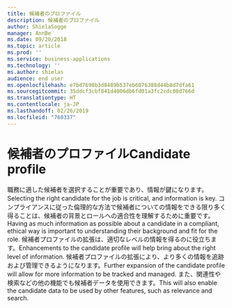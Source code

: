 ```yaml
---
title: 候補者のプロファイル
description: 候補者のプロファイル
author: ShielaSogge
manager: AnnBe
ms.date: 09/20/2018
ms.topic: article
ms.prod: ''
ms.service: business-applications
ms.technology: ''
ms.author: shielas
audience: end user
ms.openlocfilehash: e7bd7698b3d8489b537eb6076388d44b8d7dfa61
ms.sourcegitcommit: 35ddcf3cbf841d4006db6fd01a3fc2cdc08d766d
ms.translationtype: HT
ms.contentlocale: ja-JP
ms.lasthandoff: 02/26/2019
ms.locfileid: "760337"
---
```

# <a name="candidate-profile"></a><span data-ttu-id="1c37e-103">候補者のプロファイル</span><span class="sxs-lookup"><span data-stu-id="1c37e-103">Candidate profile</span></span>





<span data-ttu-id="1c37e-104">職務に適した候補者を選択することが重要であり、情報が鍵になります。</span><span class="sxs-lookup"><span data-stu-id="1c37e-104">Selecting the right candidate for the job is critical, and information is key.</span></span>
<span data-ttu-id="1c37e-105">コンプライアンスに従った倫理的な方法で候補者についての情報をできる限り多く得ることは、候補者の背景とロールへの適合性を理解するために重要です。</span><span class="sxs-lookup"><span data-stu-id="1c37e-105">Having as much information as possible about a candidate in a compliant, ethical way is important to understanding their background and fit for the role.</span></span> <span data-ttu-id="1c37e-106">候補者プロファイルの拡張は、適切なレベルの情報を得るのに役立ちます。</span><span class="sxs-lookup"><span data-stu-id="1c37e-106">Enhancements to the candidate profile will help bring about the right level of information.</span></span>
<span data-ttu-id="1c37e-107">候補者プロファイルの拡張により、より多くの情報を追跡および管理できるようになります。</span><span class="sxs-lookup"><span data-stu-id="1c37e-107">Further expansion of the candidate profile will allow for more information to be tracked and managed.</span></span> <span data-ttu-id="1c37e-108">また、関連性や検索などの他の機能でも候補者データを使用できます。</span><span class="sxs-lookup"><span data-stu-id="1c37e-108">This will also enable the candidate data to be used by other features, such as relevance and search.</span></span>

<!--
### Who uses this feature
The entire hiring team and candidates.
## License required
Some of the capabilities in this feature will require each user to have a
license to LinkedIn Recruiter.
## Availability
Cloud
## Regional availability
Global
-->
